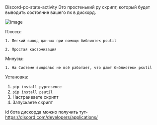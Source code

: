 Discord-pc-state-activity
Это простенький py скрипт, который будет выводить состояние вашего пк в дискорд.

![image](https://user-images.githubusercontent.com/128633248/235353167-05432761-e4e3-4b34-b32b-6baab4f27507.png)

Плюсы:

`1. Легкий вывод данных при помощи библиотек psutil`

`2. Простая кастомизация`

Минусы:

`1. На Системе виндолвс не всё работает, что дают библиотеки psutil`


Установка:
1. `pip install pypresence`
2. `pip install psutil`
3. Настраиваете скрипт
4. Запускаете скрипт

id бота дискорда можно получить тут-https://discord.com/developers/applications/
